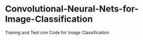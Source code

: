 # Convolutional-Neural-Nets-for-Image-Classification
Trainng and Test cnn Code for Image Classification
